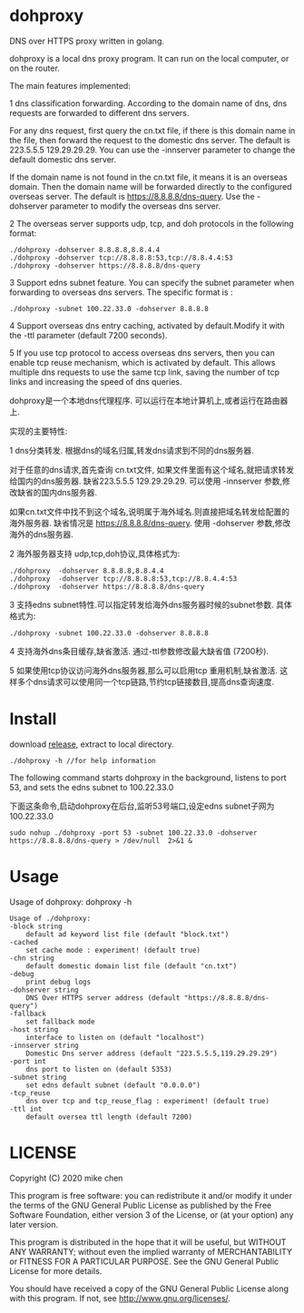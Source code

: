 # dohproxy

DNS over HTTPS proxy written in golang.

dohproxy is a local dns proxy program. It can run on the local computer, or on the router.

The main features implemented:

1 dns classification forwarding. According to the domain name of dns, dns requests are forwarded to different dns servers.

  For any dns request, first query the cn.txt file, if there is this domain name in the file, then forward the request to the domestic dns server.  The default is 223.5.5.5 129.29.29.29. You can use the -innserver parameter to change the default domestic dns server.

  If the domain name is not found in the cn.txt file, it means it is an overseas domain. Then the domain name will be forwarded directly to the configured overseas server. The default is https://8.8.8.8/dns-query.
Use the -dohserver parameter to modify the overseas dns server.
  
2 The overseas server supports udp, tcp, and doh protocols in the following format:

    ./dohproxy -dohserver 8.8.8.8,8.8.4.4
    ./dohproxy -dohserver tcp://8.8.8.8:53,tcp://8.8.4.4:53
    ./dohproxy -dohserver https://8.8.8.8/dns-query 

3 Support edns subnet feature. You can specify the subnet parameter when forwarding to overseas dns servers. The specific format is :

    ./dohproxy -subnet 100.22.33.0 -dohserver 8.8.8.8

4 Support overseas dns entry caching, activated by default.Modify it with the -ttl parameter (default 7200 seconds). 

5 If you use tcp protocol to access overseas dns servers, then you can enable tcp reuse mechanism, which is activated by default. This allows multiple dns requests to use the same tcp link, saving the number of tcp links and increasing the speed of dns queries.

dohproxy是一个本地dns代理程序. 可以运行在本地计算机上,或者运行在路由器上.

实现的主要特性:

1 dns分类转发. 根据dns的域名归属,转发dns请求到不同的dns服务器.

对于任意的dns请求,首先查询 cn.txt文件, 如果文件里面有这个域名,就把请求转发给国内的dns服务器. 缺省223.5.5.5 129.29.29.29. 可以使用 -innserver 参数,修改缺省的国内dns服务器.

如果cn.txt文件中找不到这个域名,说明属于海外域名.则直接把域名转发给配置的海外服务器. 缺省情况是 https://8.8.8.8/dns-query.
使用 -dohserver 参数,修改海外的dns服务器.
  
2 海外服务器支持 udp,tcp,doh协议,具体格式为:

    ./dohproxy  -dohserver 8.8.8.8,8.8.4.4
    ./dohproxy  -dohserver tcp://8.8.8.8:53,tcp://8.8.4.4:53
    ./dohproxy  -dohserver https://8.8.8.8/dns-query 

3 支持edns subnet特性.可以指定转发给海外dns服务器时候的subnet参数. 具体格式为:

    ./dohproxy -subnet 100.22.33.0 -dohserver 8.8.8.8

4 支持海外dns条目缓存,缺省激活. 通过-ttl参数修改最大缺省值 (7200秒). 

5 如果使用tcp协议访问海外dns服务器,那么可以启用tcp 重用机制,缺省激活. 这样多个dns请求可以使用同一个tcp链路,节约tcp链接数目,提高dns查询速度.



# Install
  
    
   download [release](https://github.com/mikechen163/dohproxy/releases), extract to local directory.
   
    ./dohproxy -h //for help information
   
   The following command starts dohproxy in the background, listens to port 53, and sets the edns subnet to 100.22.33.0
   
   下面这条命令,启动dohproxy在后台,监听53号端口,设定edns subnet子网为 100.22.33.0
   
    sudo nohup ./dohproxy -port 53 -subnet 100.22.33.0 -dohserver https://8.8.8.8/dns-query > /dev/null  2>&1 &

   
   
    
# Usage

  Usage of dohproxy: dohproxy -h
  
    Usage of ./dohproxy:
    -block string
    	default ad keyword list file (default "block.txt")
    -cached
    	set cache mode : experiment! (default true)
    -chn string
    	default domestic domain list file (default "cn.txt")
    -debug
    	print debug logs
    -dohserver string
    	DNS Over HTTPS server address (default "https://8.8.8.8/dns-query")
    -fallback
    	set fallback mode
    -host string
    	interface to listen on (default "localhost")
    -innserver string
    	Domestic Dns server address (default "223.5.5.5,119.29.29.29")
    -port int
    	dns port to listen on (default 5353)
    -subnet string
    	set edns default subnet (default "0.0.0.0")
    -tcp_reuse
    	dns over tcp and tcp_reuse_flag : experiment! (default true)
    -ttl int
    	default oversea ttl length (default 7200)      
 

 
# LICENSE
Copyright (C) 2020 mike chen

This program is free software: you can redistribute it and/or modify it under the terms of the GNU General Public License as published by the Free Software Foundation, either version 3 of the License, or (at your option) any later version.

This program is distributed in the hope that it will be useful, but WITHOUT ANY WARRANTY; without even the implied warranty of MERCHANTABILITY or FITNESS FOR A PARTICULAR PURPOSE. See the GNU General Public License for more details.

You should have received a copy of the GNU General Public License along with this program. If not, see http://www.gnu.org/licenses/.
  


